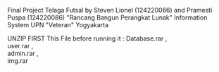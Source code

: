 Final Project Telaga Futsal by Steven Lionel (124220066) and Pramesti Puspa (124220086)
"Rancang Bangun Perangkat Lunak"
Information System
UPN "Veteran" Yogyakarta


UNZIP FIRST This File before running it : 
Database.rar  ,  
user.rar  ,   
admin.rar  ,  
img.rar
